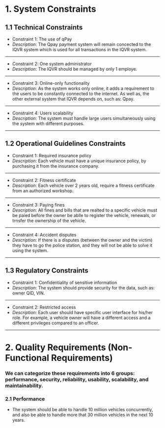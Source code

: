 # 1. System Constraints
## 1.1 Technical Constraints
- Constraint 1: The use of qPay
- _Description_: The Qpay payment system will remain concected to the IQVR system which is used for all transactions in the IQVR system.
---
- Constraint 2: One system administrator
- _Description_: The IQVR should be managed by only 1 employe.
---
- Constraint 3: Online-only functionality
- _Description_: As the system works only online, it adds a requirement to the users to be constantly connected to the internet. As well as, the other external system that IQVR depends on, such as: Qpay.
---
- Constraint 4: Users scalability
- _Description_: The system must handle large users simultaneously using the system with different purposes.
---
## 1.2 Operational Guidelines Constraints
- Constraint 1: Required insurance policy
- _Description_: Each vehicle must have a unique insurance policy, by purchasing it from the insurance company.
---
- Constraint 2: Fitness certificate
- _Description_: Each vehicle over 2 years old, require a fitness certificate from an authorized workshop.
---
- Constraint 3: Paying fines
- _Description_: All fines and bills that are realted to a specific vehicle must be paied before the owner be ablle to register the vehicle, renewals, or trnsfer the ownership of the vehicle.
---
- Constraint 4: Accident disputes
- _Description_: If there is a disputes (between the owner and the victim) they have to go the police station, and they will not be able to solve it using the system.
***

## 1.3 Regulatory Constraints
- Constraint 1: Confidentiality of sensitive information
- _Description_: The system should provide security for the data, such as: owner QID, VIN.
---
- Constraint 2: Restricted access
 - _Description_: Each user should have specific user interface for his/her role. For example, a vehicle owner will have a different access and a different privileges compared to an officer.
---
# 2. Quality Requirements (Non-Functional Requirements)
### We can categorize these requirements into 6 groups: performance, security, reliability, usability, scalability, and maintainability.

### 2.1 Performance
- The system should be able to handle 10 million vehicles concurrently, and also be able to handle more that 30 million vehicles in the next 10 years.

